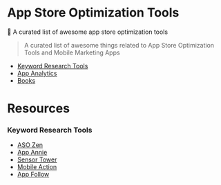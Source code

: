 # App Store Optimization Tools
🎉 A curated list of awesome app store optimization tools

> A curated list of awesome things related to App Store Optimization Tools and Mobile Marketing Apps

- [Keyword Research Tools](#keyword-research)
- [App Analytics](#app-analytics)
- [Books](#books)

# Resources

### Keyword Research Tools
- [ASO Zen](https://asozen.com)
- [App Annie](https://appannie.com)
- [Sensor Tower](https://sensortower.com)
- [Mobile Action](https://mobileaction.com)
- [App Follow](https://appfollow.com)
